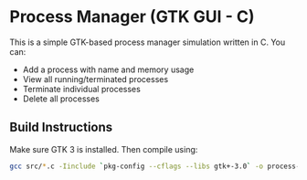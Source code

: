 # Process Manager (GTK GUI - C)

This is a simple GTK-based process manager simulation written in C. You can:

- Add a process with name and memory usage
- View all running/terminated processes
- Terminate individual processes
- Delete all processes

## Build Instructions

Make sure GTK 3 is installed. Then compile using:

```bash
gcc src/*.c -Iinclude `pkg-config --cflags --libs gtk+-3.0` -o process-manager
